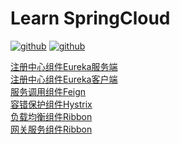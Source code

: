 # Learn SpringCloud
[![github](https://img.shields.io/badge/springboot-2.3.0-green)]()
[![github](https://img.shields.io/badge/springcloud-Hoxton.SR4-blue.svg)]()


[注册中心组件Eureka服务端](https://github.com/leowy/learn-springcloud/tree/master/eureka-server)  
[注册中心组件Eureka客户端](https://github.com/leowy/learn-springcloud/tree/master/eureka-client)  
[服务调用组件Feign](https://github.com/leowy/learn-springcloud/tree/master/feign-service)  
[容错保护组件Hystrix](https://github.com/leowy/learn-springcloud/tree/master/hystrix-service)  
[负载均衡组件Ribbon](https://github.com/leowy/learn-springcloud/tree/master/ribbon-service)  
[网关服务组件Ribbon](https://github.com/leowy/learn-springcloud/tree/master/zuul-service)  


